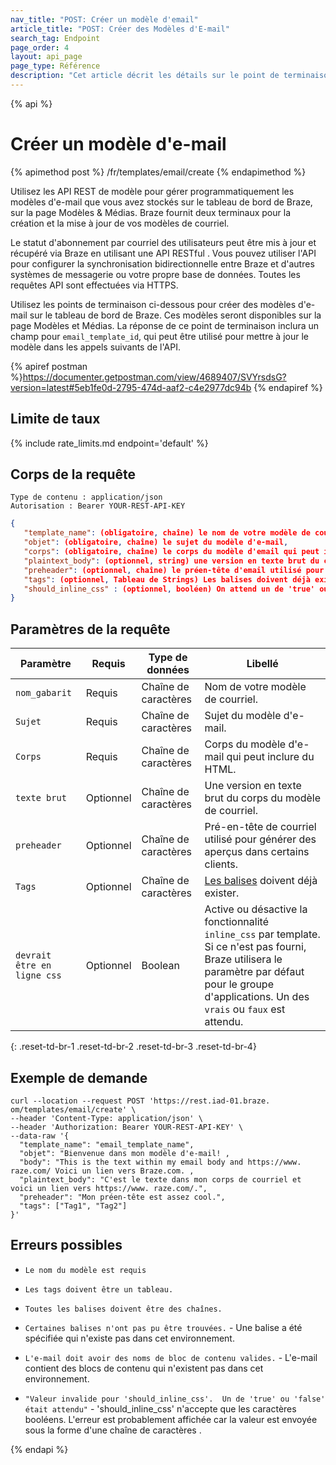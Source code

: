```yaml
---
nav_title: "POST: Créer un modèle d'email"
article_title: "POST: Créer des Modèles d'E-mail"
search_tag: Endpoint
page_order: 4
layout: api_page
page_type: Référence
description: "Cet article décrit les détails sur le point de terminaison Créer des Modèles d'Email Braze."
---
```


{% api %}
# Créer un modèle d'e-mail
{% apimethod post %}
/fr/templates/email/create
{% endapimethod %}

Utilisez les API REST de modèle pour gérer programmatiquement les modèles d'e-mail que vous avez stockés sur le tableau de bord de Braze, sur la page Modèles & Médias. Braze fournit deux terminaux pour la création et la mise à jour de vos modèles de courriel.

Le statut d'abonnement par courriel des utilisateurs peut être mis à jour et récupéré via Braze en utilisant une API RESTful . Vous pouvez utiliser l'API pour configurer la synchronisation bidirectionnelle entre Braze et d'autres systèmes de messagerie ou votre propre base de données. Toutes les requêtes API sont effectuées via HTTPS.

Utilisez les points de terminaison ci-dessous pour créer des modèles d'e-mail sur le tableau de bord de Braze. Ces modèles seront disponibles sur la page Modèles et Médias. La réponse de ce point de terminaison inclura un champ pour `email_template_id`, qui peut être utilisé pour mettre à jour le modèle dans les appels suivants de l'API.

{% apiref postman %}https://documenter.getpostman.com/view/4689407/SVYrsdsG?version=latest#5eb1fe0d-2795-474d-aaf2-c4e2977dc94b {% endapiref %}

## Limite de taux

{% include rate_limits.md endpoint='default' %}

## Corps de la requête

```
Type de contenu : application/json
Autorisation : Bearer YOUR-REST-API-KEY
```

```json
{
   "template_name": (obligatoire, chaîne) le nom de votre modèle de courriel,
   "objet": (obligatoire, chaîne) le sujet du modèle d'e-mail,
   "corps": (obligatoire, chaîne) le corps du modèle d'email qui peut inclure HTML,
   "plaintext_body": (optionnel, string) une version en texte brut du corps du modèle d'email,
   "preheader": (optionnel, chaîne) le préen-tête d'email utilisé pour générer des aperçus dans certains clients,
   "tags": (optionnel, Tableau de Strings) Les balises doivent déjà exister,
   "should_inline_css" : (optionnel, booléen) On attend un de 'true' ou 'false'
}
```

## Paramètres de la requête

| Paramètre                   | Requis    | Type de données      | Libellé                                                                                                                                                                                               |
| --------------------------- | --------- | -------------------- | ----------------------------------------------------------------------------------------------------------------------------------------------------------------------------------------------------- |
| `nom_gabarit`               | Requis    | Chaîne de caractères | Nom de votre modèle de courriel.                                                                                                                                                                      |
| `Sujet`                     | Requis    | Chaîne de caractères | Sujet du modèle d'e-mail.                                                                                                                                                                             |
| `Corps`                     | Requis    | Chaîne de caractères | Corps du modèle d'e-mail qui peut inclure du HTML.                                                                                                                                                    |
| `texte brut`                | Optionnel | Chaîne de caractères | Une version en texte brut du corps du modèle de courriel.                                                                                                                                             |
| `preheader`                 | Optionnel | Chaîne de caractères | Pré-en-tête de courriel utilisé pour générer des aperçus dans certains clients.                                                                                                                       |
| `Tags`                      | Optionnel | Chaîne de caractères | [Les balises]({{site.baseurl}}/user_guide/administrative/app_settings/manage_app_group/tags/) doivent déjà exister.                                                                                   |
| `devrait être en ligne css` | Optionnel | Boolean              | Active ou désactive la fonctionnalité `inline_css` par template. Si ce n'est pas fourni, Braze utilisera le paramètre par défaut pour le groupe d'applications. Un des `vrais` ou `faux` est attendu. |
{: .reset-td-br-1 .reset-td-br-2 .reset-td-br-3  .reset-td-br-4}


## Exemple de demande
```
curl --location --request POST 'https://rest.iad-01.braze. om/templates/email/create' \
--header 'Content-Type: application/json' \
--header 'Authorization: Bearer YOUR-REST-API-KEY' \
--data-raw '{
  "template_name": "email_template_name",
  "objet": "Bienvenue dans mon modèle d'e-mail! ,
  "body": "This is the text within my email body and https://www. raze.com/ Voici un lien vers Braze.com. ,
  "plaintext_body": "C'est le texte dans mon corps de courriel et voici un lien vers https://www. raze.com/.",
  "preheader": "Mon préen-tête est assez cool.",
  "tags": ["Tag1", "Tag2"]
}'
```

## Erreurs possibles
- `Le nom du modèle est requis`

- `Les tags doivent être un tableau.`

- `Toutes les balises doivent être des chaînes.`

- `Certaines balises n'ont pas pu être trouvées.` - Une balise a été spécifiée qui n'existe pas dans cet environnement.

- `L'e-mail doit avoir des noms de bloc de contenu valides.` - L'e-mail contient des blocs de contenu qui n'existent pas dans cet environnement.

- `"Valeur invalide pour 'should_inline_css'.  Un de 'true' ou 'false' était attendu"` - 'should_inline_css' n'accepte que les caractères booléens.  L'erreur est probablement affichée car la valeur est envoyée sous la forme d'une chaîne de caractères .

{% endapi %}
